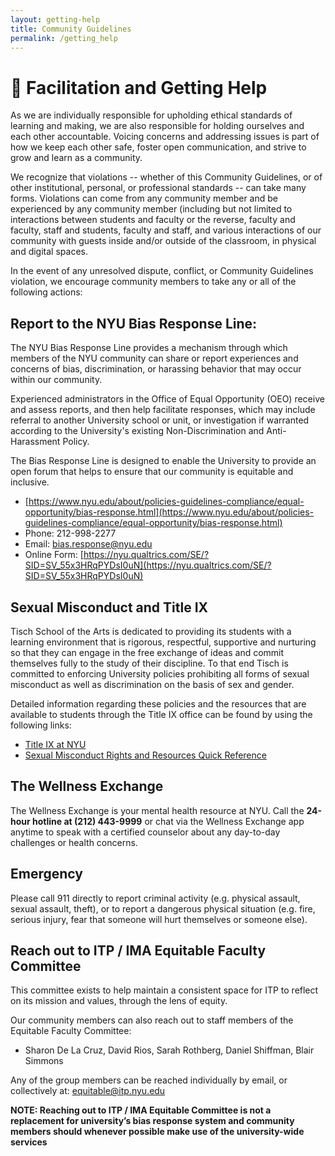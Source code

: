 ```yaml
---
layout: getting-help
title: Community Guidelines
permalink: /getting_help
---
```


# 💜 Facilitation and Getting Help

As we are individually responsible for upholding ethical standards of learning and making, we are also responsible for holding ourselves and each other accountable. Voicing concerns and addressing issues is part of how we keep each other safe, foster open communication, and strive to grow and learn as a community.

We recognize that violations -- whether of this Community Guidelines, or of other institutional, personal, or professional standards -- can take many forms. Violations can come from any community member and be experienced by any community member (including but not limited to interactions between students and faculty or the reverse, faculty and faculty, staff and students, faculty and staff, and various interactions of our community with guests inside and/or outside of the classroom, in physical and digital spaces.

In the event of any unresolved dispute, conflict, or Community Guidelines violation, we encourage community members to take any or all of the following actions:

## Report to the NYU Bias Response Line:

The NYU Bias Response Line provides a mechanism through which members of the NYU community can share or report experiences and concerns of bias, discrimination, or harassing behavior that may occur within our community.

Experienced administrators in the Office of Equal Opportunity (OEO) receive and assess reports, and then help facilitate responses, which may include referral to another University school or unit, or investigation if warranted according to the University's existing Non-Discrimination and Anti-Harassment Policy.

The Bias Response Line is designed to enable the University to provide an open forum that helps to ensure that our community is equitable and inclusive.

- [https://www.nyu.edu/about/policies-guidelines-compliance/equal-opportunity/bias-response.html](https://www.nyu.edu/about/policies-guidelines-compliance/equal-opportunity/bias-response.html)
- Phone: 212-998-2277
- Email: [bias.response@nyu.edu](mailto:bias.response@nyu.edu)
- Online Form: [https://nyu.qualtrics.com/SE/?SID=SV_55x3HRqPYDsI0uN](https://nyu.qualtrics.com/SE/?SID=SV_55x3HRqPYDsI0uN)

## Sexual Misconduct and Title IX

Tisch School of the Arts is dedicated to providing its students with a learning environment that is rigorous, respectful, supportive and nurturing so that they can engage in the free exchange of ideas and commit themselves fully to the study of their discipline. To that end Tisch is committed to enforcing University policies prohibiting all forms of sexual misconduct as well as discrimination on the basis of sex and gender.

Detailed information regarding these policies and the resources that are available to students through the Title IX office can be found by using the following links:

- [Title IX at NYU](https://www.nyu.edu/about/policies-guidelines-compliance/equal-opportunity/title9.html)
- [Sexual Misconduct Rights and Resources Quick Reference](https://www.nyu.edu/content/dam/nyu/equalOpp/documents/Quick%20Ref%20-%20Rights%20and%20Resources%20-%20Responding%20to%20Sexual%20Misconduct%20v.20170417.pdf)

## The Wellness Exchange

The Wellness Exchange is your mental health resource at NYU. Call the **24-hour hotline at (212) 443-9999** or chat via the Wellness Exchange app anytime to speak with a certified counselor about any day-to-day challenges or health concerns.

## Emergency

Please call 911 directly to report criminal activity (e.g. physical assault, sexual assault, theft), or to report a dangerous physical situation (e.g. fire, serious injury, fear that someone will hurt themselves or someone else).

## Reach out to ITP / IMA Equitable Faculty Committee

This committee exists to help maintain a consistent space for ITP to reflect on its mission and values, through the lens of equity.

Our community members can also reach out to staff members of the Equitable Faculty Committee:

- Sharon De La Cruz, David Rios, Sarah Rothberg, Daniel Shiffman, Blair Simmons

Any of the group members can be reached individually by email, or collectively at: equitable@itp.nyu.edu

**NOTE: Reaching out to ITP / IMA Equitable Committee is not a replacement for university’s bias response system and community members should whenever possible make use of the university-wide services**
